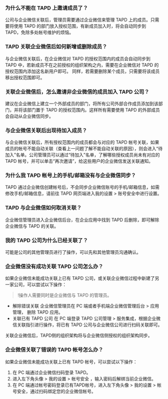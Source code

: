 ### 为什么不能在 TAPD 上邀请成员了？
公司与企业微信关联后，管理员需要通过企业微信来管理 TAPD 上的成员。只需要将使用 TAPD 的部门放入授权范围，有新成员加入时，将会自动同步到 TAPD，免除多处帐号维护的烦恼。
 
### TAPD 关联企业微信后如何新增或删除成员？
与企业微信关联后，在企业微信对 TAPD 的授权范围内的成员会自动同步到 TAPD 中，若新成员不在之前授权的组织架构之内，需要在企业微信对 TAPD 的授权范围内添加这名新用户即可。
同样，若需要删除某个成员，只需要将该成员移出授权范围即可。
 
### 关联企业微信后，怎么邀请非企业微信的成员加入 TAPD 公司？
建议在企业微信上建立一个外部成员的部门，将所有公司外部合作成员添加到该部门，并将该部门置于 TAPD 的授权范围内。这样所有需要使用 TAPD 的外部成员会自动从企业微信同步。
 
### 与企业微信关联后出现待加入成员？
与企业微信关联后，所有授权范围内的成员都会与对应的 TAPD 帐号关联，如果成员的帐号不能自动关联（查看上一问题了解不能自动关联的原因），则会进入“待加入”名单。公司管理员可以通过“待加入”名单，了解哪些授权成员尚未有对应的 TAPD 帐号，并可以单击“再次邀请”，给这些用户的企业微信发送关联通知。
 
### 为什么我 TAPD 帐号上的手机/邮箱没有与企业微信同步？
TAPD 通过企业微信创建帐号后，不会同步企业微信账号的手机/邮箱信息，如需修改手机/邮箱信息，请前往 TAPD 网页端进入我的设置 > 账号安全中进行设置。
 
### TAPD 与企业微信如何取消关联？
企业微信管理员进入企业微信后台，在企业应用中找到 TAPD 后删除，即可解除企业微信与 TAPD 的关联。
 
### 我的 TAPD 公司为什么已经关联了？
可能是公司的其他管理员进行了操作，可以先和其他管理员沟通确认。
 
### 企业微信没有成功关联 TAPD 公司怎么办？
如果企业微信未能成功关联上已有 TAPD 公司，或关联企业微信过程中新建了另一家公司，可以尝试以下操作：
>!操作人需要同时是企业微信与 TAPD 的管理员。

- 解除错误关联
企业微信管理员在 PC 端或者手机端企业微信管理后台 > 应用管理， 删除 TAPD 应用。
- 关联已有 TAPD 公司
在 PC 端登录 TAPD 公司管理 > 服务集成，根据企业微信关联指引进行操作，将已有 TAPD 公司与企业微信公司进行扫码关联即可。

关联企业微信后，TAPD侧的组织架构将与企业微信侧授权的组织架构同步。
 
### 企业微信关联了错误的 TAPD 帐号怎么办？
如果企业微信未能成功关联上已有 TAPD 帐号，可以尝试以下操作：
1. 在 PC 端通过企业微信扫码登录 TAPD。
2. 进入左下角头像 > 我的设置 > 帐号安全 ，输入密码后解绑当前企业微信。
3. 在 PC 端通过帐号密码登录已有TAPD帐号，进入左下角头像 > 我的设置 > 帐号安全，通过扫码绑定您的企业微信帐号。



